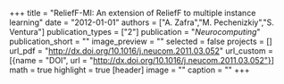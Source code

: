 +++
title = "ReliefF-MI: An extension of ReliefF to multiple instance learning"
date = "2012-01-01"
authors = ["A. Zafra","M. Pechenizkiy","S. Ventura"]
publication_types = ["2"]
publication = "_Neurocomputing_"
publication_short = ""
image_preview = ""
selected = false
projects = []
url_pdf = "http://dx.doi.org/10.1016/j.neucom.2011.03.052"
url_custom = [{name = "DOI", url = "http://dx.doi.org/10.1016/j.neucom.2011.03.052"}]
math = true
highlight = true
[header]
image = ""
caption = ""
+++

